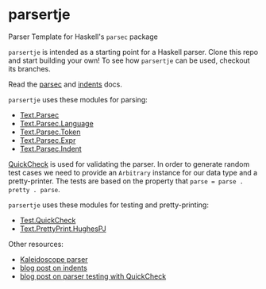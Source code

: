 # parsertje
Parser Template for Haskell's `parsec` package

`parsertje` is intended as a starting point for a Haskell parser. Clone this repo and start building your own! To see how `parsertje` can be used, checkout its branches.

Read the [parsec](https://hackage.haskell.org/package/parsec) and [indents](https://hackage.haskell.org/package/indents) docs.

`parsertje` uses these modules for parsing:
- [Text.Parsec](https://hackage.haskell.org/package/parsec-3.1.14.0/docs/Text-Parsec.html)
- [Text.Parsec.Language](https://hackage.haskell.org/package/parsec-3.1.14.0/docs/Text-Parsec-Language.html)
- [Text.Parsec.Token](https://hackage.haskell.org/package/parsec-3.1.14.0/docs/Text-Parsec-Token.html)
- [Text.Parsec.Expr](https://hackage.haskell.org/package/parsec-3.1.14.0/docs/Text-Parsec-Expr.html)
- [Text.Parsec.Indent](https://hackage.haskell.org/package/indents-0.5.0.1/docs/Text-Parsec-Indent.html)

[QuickCheck](http://www.cse.chalmers.se/~rjmh/QuickCheck/manual.html) is used for validating the parser. In order to generate random test cases we need to provide an `Arbitrary` instance for our data type and a pretty-printer. The tests are based on the property that `parse = parse . pretty . parse`.

`parsertje` uses these modules for testing and pretty-printing:
- [Test.QuickCheck](https://hackage.haskell.org/package/QuickCheck-2.14.2/docs/Test-QuickCheck.html)
- [Text.PrettyPrint.HughesPJ](https://hackage.haskell.org/package/pretty-1.1.3.6/docs/Text-PrettyPrint-HughesPJ.html)

Other resources:
- [Kaleidoscope parser](https://www.stephendiehl.com/llvm/#chapter-2-parser-and-ast)
- [blog post on indents](https://spin.atomicobject.com/2012/03/16/using-text-parsec-indent-to-parse-an-indentation-sensitive-language-with-haskells-parsec-library/)
- [blog post on parser testing with QuickCheck](https://lstephen.wordpress.com/2007/07/29/parsec-parser-testing-with-quickcheck/)